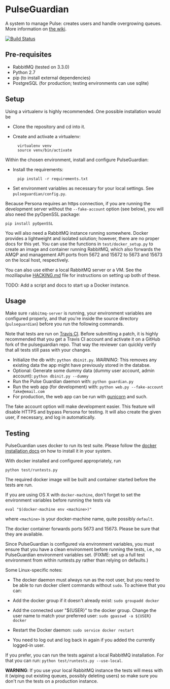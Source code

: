 # PulseGuardian

A system to manage Pulse: creates users and handle overgrowing queues. More
information on [the wiki][].

[![Build Status](https://travis-ci.org/mozilla/pulseguardian.svg?branch=master)](https://travis-ci.org/mozilla/pulseguardian)

## Pre-requisites

* RabbitMQ (tested on 3.3.0)
* Python 2.7
* pip (to install external dependencies)
* PostgreSQL (for production; testing environments can use sqlite)

## Setup

Using a virtualenv is highly recommended. One possible installation would be

* Clone the repository and cd into it.
* Create and activate a virtualenv:

  ```
    virtualenv venv
    source venv/bin/activate
  ```

Within the chosen environment, install and configure PulseGuardian:

* Install the requirements:

  ```
    pip install -r requirements.txt
  ```

* Set environment variables as necessary for your local settings.  See
  `pulseguardian/config.py`.

Because Persona requires an https connection, if you are running the
development server without the `--fake-account` option (see below), you
will also need the pyOpenSSL package:

    pip install pyOpenSSL

You will also need a RabbitMQ instance running somewhere.  Docker provides a
lightweight and isolated solution; however, there are no proper docs for this
yet.  You can use the functions in `test/docker_setup.py` to create an image
and container running RabbitMQ, which also forwards the AMQP and management
API ports from 5672 and 15672 to 5673 and 15673 on the local host,
respectively.

You can also use either a local RabbitMQ server or a VM.  See the
mozillapulse [HACKING.md][] file for instructions on setting up both of these.

TODO: Add a script and docs to start up a Docker instance.

## Usage

Make sure `rabbitmq-server` is running, your environment variables are
configured properly, and that you're inside the source directory
(`pulseguardian`) before you run the following commands.

Note that tests are run on [Travis CI][]. Before submitting a patch,
it is highly recommended that you get a Travis CI account and
activate it on a GitHub fork of the pulseguardian repo. That way the
reviewer can quickly verify that all tests still pass with your changes.

* Initialize the db with: `python dbinit.py`. *WARNING*: This removes any
  existing data the app might have previously stored in the databse.
* Optional: Generate some dummy data (dummy user account, admin account):
  `python dbinit.py --dummy`
* Run the Pulse Guardian daemon with: `python guardian.py`
* Run the web app (for development) with:
  `python web.py --fake-account fake@email.com`
* For production, the web app can be run with [gunicorn][] and such.

The fake account option will make development easier. This feature will
disable HTTPS and bypass Persona for testing. It will also create the
given user, if necessary, and log in automatically.

## Testing

PulseGuardian uses docker to run its test suite. Please follow the
[docker installation docs][] on how to install it in your system.

With docker installed and configured appropriately, run

    python test/runtests.py

The required docker image will be built and container started before the tests
are run.

If you are using OS X with `docker-machine`, don't forget to set the
environment variables before running the tests via

    eval "$(docker-machine env <machine>)"

where `<machine>` is your docker-machine name, quite possibly `default`.

The docker container forwards ports 5673 and 15673. Please be sure that
they are available.

Since PulseGuardian is configured via environment variables, you must ensure
that you have a clean environment before running the tests, i.e., no
PulseGuardian environment variables set. (FIXME: set up a full test environment
from within runtests.py rather than relying on defaults.)

Some Linux-specific notes:

* The docker daemon must always run as the root user, but you need to be able
  to run docker client commands without `sudo`. To achieve that you can:

 * Add the docker group if it doesn't already exist:  `sudo groupadd docker`

 * Add the connected user "${USER}" to the docker group. Change the user name
to match your preferred user:  `sudo gpasswd -a ${USER} docker`

 * Restart the Docker daemon:  `sudo service docker restart`

 * You need to log out and log back in again if you added the currently
   logged-in user.

If you prefer, you can run the tests against a local RabbitMQ installation. For
that you can run: `python test/runtests.py --use-local`.

**WARNING**: If you use your local RabbitMQ instance the tests will mess with it
(wiping out existing queues, possibly deleting users) so make sure you don't
run the tests on a production instance.

[the wiki]: https://wiki.mozilla.org/Auto-tools/Projects/Pulse/PulseGuardian
[HACKING.md]: https://hg.mozilla.org/automation/mozillapulse/file/tip/HACKING.md
[Travis CI]: https://travis-ci.org/mozilla/pulseguardian
[gunicorn]: https://www.digitalocean.com/community/articles/how-to-deploy-python-wsgi-apps-using-gunicorn-http-server-behind-nginx
[docker installation docs]: https://docs.docker.com/installation/#installation
